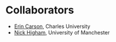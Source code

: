 
Collaborators
=============

- [Erin Carson](https://www.karlin.mff.cuni.cz/~carson/), Charles University
- [Nick Higham](http://www.maths.manchester.ac.uk/~higham/), University of Manchester
